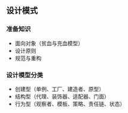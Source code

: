 ## 设计模式 

### 准备知识
- 面向对象（贫血与充血模型）
- 设计原则
- 规范与重构

### 设计模型分类
- 创建型（单例、工厂、建造者、原型）
- 结构型（代理、装饰器、适配器、门面）
- 行为型（观察者、模板、策略、责任链、状态）